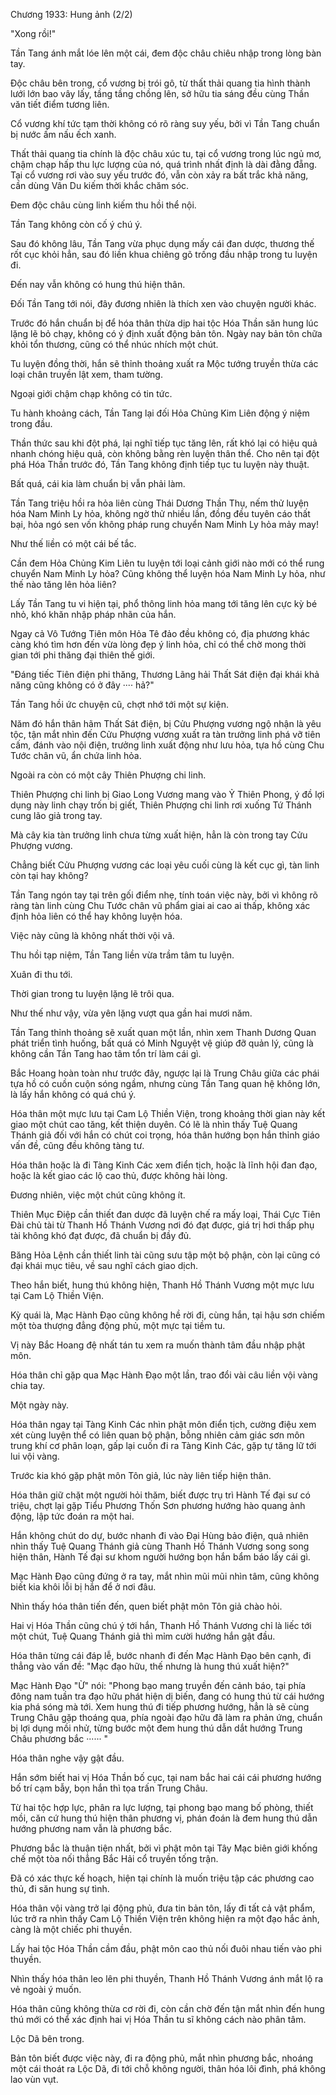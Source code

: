 




Chương 1933: Hung ảnh (2/2)


"Xong rồi!"

Tần Tang ánh mắt lóe lên một cái, đem độc châu chiêu nhập trong lòng bàn tay.

Độc châu bên trong, cổ vương bị trói gô, từ thất thải quang tia hình thành lưới lớn bao vây lấy, tầng tầng chồng lên, sở hữu tia sáng đều cùng Thần văn tiết điểm tương liên.

Cổ vương khí tức tạm thời không có rõ ràng suy yếu, bởi vì Tần Tang chuẩn bị nước ấm nấu ếch xanh.

Thất thải quang tia chính là độc châu xúc tu, tại cổ vương trong lúc ngủ mơ, chậm chạp hấp thu lực lượng của nó, quá trình nhất định là dài đằng đẵng. Tại cổ vương rơi vào suy yếu trước đó, vẫn còn xảy ra bất trắc khả năng, cần dùng Vân Du kiếm thời khắc chăm sóc.

Đem độc châu cùng linh kiếm thu hồi thể nội.

Tần Tang không còn cố ý chú ý.

Sau đó không lâu, Tần Tang vừa phục dụng mấy cái đan dược, thương thế rốt cục khỏi hẳn, sau đó liền khua chiêng gõ trống đầu nhập trong tu luyện đi.

Đến nay vẫn không có hung thú hiện thân.

Đối Tần Tang tới nói, đây đương nhiên là thích xen vào chuyện người khác.

Trước đó hắn chuẩn bị để hóa thân thừa dịp hai tộc Hóa Thần săn hung lúc lặng lẽ bỏ chạy, không có ý định xuất động bản tôn. Ngày nay bản tôn chữa khỏi tổn thương, cũng có thể nhúc nhích một chút.

Tu luyện đồng thời, hắn sẽ thỉnh thoảng xuất ra Mộc tướng truyền thừa các loại chân truyền lật xem, tham tường.

Ngoại giới chậm chạp không có tin tức.

Tu hành khoảng cách, Tần Tang lại đối Hỏa Chủng Kim Liên động ý niệm trong đầu.

Thần thức sau khi đột phá, lại nghĩ tiếp tục tăng lên, rất khó lại có hiệu quả nhanh chóng hiệu quả, còn không bằng rèn luyện thân thể. Cho nên tại đột phá Hóa Thần trước đó, Tần Tang không định tiếp tục tu luyện này thuật.

Bất quá, cái kia làm chuẩn bị vẫn phải làm.

Tần Tang triệu hồi ra hỏa liên cùng Thái Dương Thần Thụ, nếm thử luyện hóa Nam Minh Ly hỏa, không ngờ thử nhiều lần, đồng đều tuyên cáo thất bại, hỏa ngó sen vốn không pháp rung chuyển Nam Minh Ly hỏa mảy may!

Như thế liền có một cái bế tắc.

Cần đem Hỏa Chủng Kim Liên tu luyện tới loại cảnh giới nào mới có thể rung chuyển Nam Minh Ly hỏa? Cũng không thể luyện hóa Nam Minh Ly hỏa, như thế nào tăng lên hỏa liên?

Lấy Tần Tang tu vi hiện tại, phổ thông linh hỏa mang tới tăng lên cực kỳ bé nhỏ, khó khăn nhập pháp nhãn của hắn.

Ngay cả Vô Tướng Tiên môn Hỏa Tê đảo đều không có, địa phương khác càng khó tìm hơn đến vừa lòng đẹp ý linh hỏa, chỉ có thể chờ mong thời gian tới phi thăng đại thiên thế giới.

"Đáng tiếc Tiên điện phi thăng, Thương Lãng hải Thất Sát điện đại khái khả năng cũng không có ở đây ···· hả?"

Tần Tang hồi ức chuyện cũ, chợt nhớ tới một sự kiện.

Năm đó hắn thân hãm Thất Sát điện, bị Cửu Phượng vương ngộ nhận là yêu tộc, tận mắt nhìn đến Cửu Phượng vương xuất ra tàn trưởng linh phá vỡ tiên cấm, đánh vào nội điện, trưởng linh xuất động như lưu hỏa, tựa hồ cùng Chu Tước chân vũ, ẩn chứa linh hỏa.

Ngoài ra còn có một cây Thiên Phượng chi linh.

Thiên Phượng chi linh bị Giao Long Vương mang vào Ỷ Thiên Phong, ý đồ lợi dụng này linh chạy trốn bị giết, Thiên Phượng chi linh rơi xuống Tứ Thánh cung lão giả trong tay.

Mà cây kia tàn trưởng linh chưa từng xuất hiện, hẳn là còn trong tay Cửu Phượng vương.

Chẳng biết Cửu Phượng vương các loại yêu cuối cùng là kết cục gì, tàn linh còn tại hay không?

Tần Tang ngón tay tại trên gối điểm nhẹ, tính toán việc này, bởi vì không rõ ràng tàn linh cùng Chu Tước chân vũ phẩm giai ai cao ai thấp, không xác định hỏa liên có thể hay không luyện hóa.

Việc này cũng là không nhất thời vội vã.

Thu hồi tạp niệm, Tần Tang liền vừa trầm tâm tu luyện.

Xuân đi thu tới.

Thời gian trong tu luyện lặng lẽ trôi qua.

Như thế như vậy, vừa yên lặng vượt qua gần hai mươi năm.

Tần Tang thỉnh thoảng sẽ xuất quan một lần, nhìn xem Thanh Dương Quan phát triển tình huống, bất quá có Minh Nguyệt vệ giúp đỡ quản lý, cũng là không cần Tần Tang hao tâm tổn trí làm cái gì.

Bắc Hoang hoàn toàn như trước đây, ngược lại là Trung Châu giữa các phái tựa hồ có cuồn cuộn sóng ngầm, nhưng cùng Tần Tang quan hệ không lớn, là lấy hắn không có quá chú ý.

Hóa thân một mực lưu tại Cam Lộ Thiền Viện, trong khoảng thời gian này kết giao một chút cao tăng, kết thiện duyên. Có lẽ là nhìn thấy Tuệ Quang Thánh giả đối với hắn có chút coi trọng, hóa thân hướng bọn hắn thỉnh giáo vấn đề, cũng đều không tàng tư.

Hóa thân hoặc là đi Tàng Kinh Các xem điển tịch, hoặc là lĩnh hội đan đạo, hoặc là kết giao các lộ cao thủ, được không hài lòng.

Đương nhiên, việc một chút cũng không ít.

Thiên Mục Điệp cần thiết đan dược đã luyện chế ra mấy loại, Thái Cực Tiên Đài chủ tài từ Thanh Hồ Thánh Vương nơi đó đạt được, giá trị hơi thấp phụ tài không khó đạt được, đã chuẩn bị đầy đủ.

Băng Hỏa Lệnh cần thiết linh tài cũng sưu tập một bộ phận, còn lại cũng có đại khái mục tiêu, về sau nghĩ cách giao dịch.

Theo hắn biết, hung thú không hiện, Thanh Hồ Thánh Vương một mực lưu tại Cam Lộ Thiền Viện.

Kỳ quái là, Mạc Hành Đạo cũng không hề rời đi, cùng hắn, tại hậu sơn chiếm một tòa thượng đẳng động phủ, một mực tại tiềm tu.

Vị này Bắc Hoang đệ nhất tán tu xem ra muốn thành tâm đầu nhập phật môn.

Hóa thân chỉ gặp qua Mạc Hành Đạo một lần, trao đổi vài câu liền vội vàng chia tay.

Một ngày này.

Hóa thân ngay tại Tàng Kinh Các nhìn phật môn điển tịch, cường điệu xem xét cùng luyện thể có liên quan bộ phận, bỗng nhiên cảm giác sơn môn trung khí cơ phân loạn, gấp lại cuốn đi ra Tàng Kinh Các, gặp tự tăng lữ tới lui vội vàng.

Trước kia khó gặp phật môn Tôn giả, lúc này liên tiếp hiện thân.

Hóa thân giữ chặt một người hỏi thăm, biết được trụ trì Hành Tế đại sư có triệu, chợt lại gặp Tiểu Phương Thốn Sơn phương hướng hào quang ảnh động, lập tức đoán ra một hai.

Hắn không chút do dự, bước nhanh đi vào Đại Hùng bảo điện, quả nhiên nhìn thấy Tuệ Quang Thánh giả cùng Thanh Hồ Thánh Vương song song hiện thân, Hành Tế đại sư khom người hướng bọn hắn bẩm báo lấy cái gì.

Mạc Hành Đạo cũng đứng ở ra tay, mắt nhìn mũi mũi nhìn tâm, cũng không biết kia khôi lỗi bị hắn để ở nơi đâu.

Nhìn thấy hóa thân tiến đến, quen biết phật môn Tôn giả chào hỏi.

Hai vị Hóa Thần cũng chú ý tới hắn, Thanh Hồ Thánh Vương chỉ là liếc tới một chút, Tuệ Quang Thánh giả thì mỉm cười hướng hắn gật đầu.

Hóa thân từng cái đáp lễ, bước nhanh đi đến Mạc Hành Đạo bên cạnh, đi thẳng vào vấn đề: "Mạc đạo hữu, thế nhưng là hung thú xuất hiện?"

Mạc Hành Đạo "Ừ" nói: "Phong bạo mang truyền đến cảnh báo, tại phía đông nam tuần tra đạo hữu phát hiện dị biến, đang có hung thú từ cái hướng kia phá sóng mà tới. Xem hung thú đi tiếp phương hướng, hẳn là sẽ cùng Trung Châu gặp thoáng qua, phía ngoài đạo hữu đã làm ra phản ứng, chuẩn bị lợi dụng mồi nhử, từng bước một đem hung thú dẫn dắt hướng Trung Châu phương bắc ······ "

Hóa thân nghe vậy gật đầu.

Hắn sớm biết hai vị Hóa Thần bố cục, tại nam bắc hai cái cái phương hướng bố trí cạm bẫy, bọn hắn thì tọa trấn Trung Châu.

Từ hai tộc hợp lực, phân ra lực lượng, tại phong bạo mang bố phòng, thiết mồi, căn cứ hung thú hiện thân phương vị, phán đoán là đem hung thú dẫn hướng phương nam vẫn là phương bắc.

Phương bắc là thuận tiện nhất, bởi vì phật môn tại Tây Mạc biên giới khống chế một tòa nối thẳng Bắc Hải cổ truyền tống trận.

Đã có xác thực kế hoạch, hiện tại chính là muốn triệu tập các phương cao thủ, đi săn hung sự tình.

Hóa thân vội vàng trở lại động phủ, đưa tin bản tôn, lấy đi tất cả vật phẩm, lúc trở ra nhìn thấy Cam Lộ Thiền Viện trên không hiện ra một đạo hắc ảnh, càng là một chiếc phi thuyền.

Lấy hai tộc Hóa Thần cầm đầu, phật môn cao thủ nối đuôi nhau tiến vào phi thuyền.

Nhìn thấy hóa thân leo lên phi thuyền, Thanh Hồ Thánh Vương ánh mắt lộ ra vẻ ngoài ý muốn.

Hóa thân cũng không thừa cơ rời đi, còn cần chờ đến tận mắt nhìn đến hung thú mới có thể xác định hai vị Hóa Thần tu sĩ không cách nào phân tâm.

Lộc Dã bên trong.

Bản tôn biết được việc này, đi ra động phủ, mắt nhìn phương bắc, nhoáng một cái thoát ra Lộc Dã, đi tới chỗ không người, thân hóa lôi đình, phá không lao vùn vụt.




